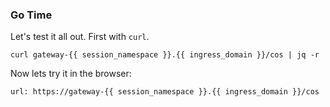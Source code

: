 
### Go Time

Let's test it all out. First with `curl`.

```execute-2
curl gateway-{{ session_namespace }}.{{ ingress_domain }}/cos | jq -r
```

Now lets try it in the browser:

```dashboard:open-url
url: https://gateway-{{ session_namespace }}.{{ ingress_domain }}/cos
```

